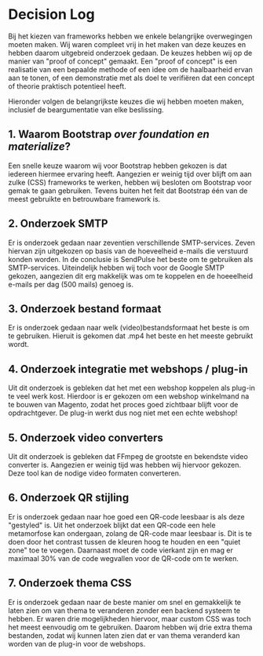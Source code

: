 # Decision Log

Bij het kiezen van frameworks hebben we enkele belangrijke overwegingen moeten maken. Wij waren compleet vrij in het maken van deze keuzes en hebben daarom uitgebreid onderzoek gedaan. De keuzes hebben wij op de manier van "proof of concept" gemaakt. Een "proof of concept" is een realisatie van een bepaalde methode of een idee om de haalbaarheid ervan aan te tonen, of een demonstratie met als doel te verifiëren dat een concept of theorie praktisch potentieel heeft.

Hieronder volgen de belangrijkste keuzes die wij hebben moeten maken, inclusief de beargumentatie van elke beslissing.

## 1. Waarom Bootstrap _over foundation en materialize_?

Een snelle keuze waarom wij voor Bootstrap hebben gekozen is dat iedereen hiermee ervaring heeft. Aangezien er weinig tijd over blijft om aan zulke (CSS) frameworks te werken, hebben wij besloten om Bootstrap voor gemak te gaan gebruiken. Tevens buiten het feit dat Bootstrap één van de meest gebruikte en betrouwbare framework is.

## 2. Onderzoek SMTP

Er is onderzoek gedaan naar zeventien verschillende SMTP-services. Zeven hiervan zijn uitgekozen op basis van de hoeveelheid e-mails die verstuurd konden worden. In de conclusie is SendPulse het beste om te gebruiken als SMTP-services. Uiteindelijk hebben wij toch voor de Google SMTP gekozen, aangezien dit erg makkelijk was om te koppelen en de hoeeelheid e-mails per dag (500 mails) genoeg is.

## 3. Onderzoek bestand formaat

Er is onderzoek gedaan naar welk (video)bestandsformaat het beste is om te gebruiken. Hieruit is gekomen dat .mp4 het beste en het meeste gebruikt wordt.

## 4. Onderzoek integratie met webshops / plug-in

Uit dit onderzoek is gebleken dat het met een webshop koppelen als plug-in te veel werk kost. Hierdoor is er gekozen om een webshop winkelmand na te bouwen van Magento, zodat het proces goed zichtbaar blijft voor de opdrachtgever. De plug-in werkt dus nog niet met een echte webshop!

## 5. Onderzoek video converters

Uit dit onderzoek is gebleken dat FFmpeg de grootste en bekendste video converter is. Aangezien er weinig tijd was hebben wij hiervoor gekozen. Deze tool kan de nodige video formaten converteren.

## 6. Onderzoek QR stijling

Er is onderzoek gedaan naar hoe goed een QR-code leesbaar is als deze "gestyled" is. Uit het onderzoek blijkt dat een QR-code een hele metamorfose kan ondergaan, zolang de QR-code maar leesbaar is. Dit is te doen door het contrast tussen de kleuren hoog te houden en een "quiet zone" toe te voegen. Daarnaast moet de code vierkant zijn en mag er maximaal 30% van de code wegvallen voor de QR-code om te werken.

## 7. Onderzoek thema CSS

Er is onderzoek gedaan naar de beste manier om snel en gemakkelijk te laten zien om van thema te veranderen zonder een backend systeem te hebben. Er waren drie mogelijkheden hiervoor, maar custom CSS was toch het meest eenvoudig om te gebruiken. Daarom hebben wij drie extra thema bestanden, zodat wij kunnen laten zien dat er van thema veranderd kan worden van de plug-in voor de webshops.


